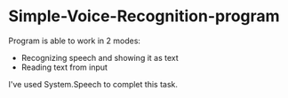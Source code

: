 # Simple-Voice-Recognition-program #
Program is able to work in 2 modes:
 - Recognizing speech and showing it as text
 - Reading text from input

I've used System.Speech to complet this task.
